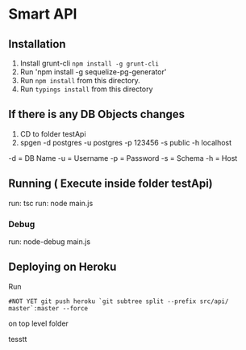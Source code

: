 # Smart API

## Installation

1. Install grunt-cli `npm install -g grunt-cli`
2. Run 'npm install -g sequelize-pg-generator'
3. Run `npm install` from this directory.
4. Run `typings install` from this directory

## If there is any DB Objects changes
1. CD to folder testApi
2. spgen -d postgres -u postgres -p 123456 -s public -h localhost

-d = DB Name
-u = Username
-p = Password
-s = Schema
-h = Host

## Running ( Execute inside folder testApi)
run: tsc
run: node main.js


### Debug
run: node-debug main.js

## Deploying on Heroku

Run 

    #NOT YET git push heroku `git subtree split --prefix src/api/ master`:master --force

on top level folder

tesstt